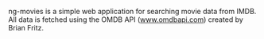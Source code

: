 ng-movies is a simple web application for searching movie data from IMDB. All data is fetched using the OMDB API (www.omdbapi.com) created by Brian Fritz.

